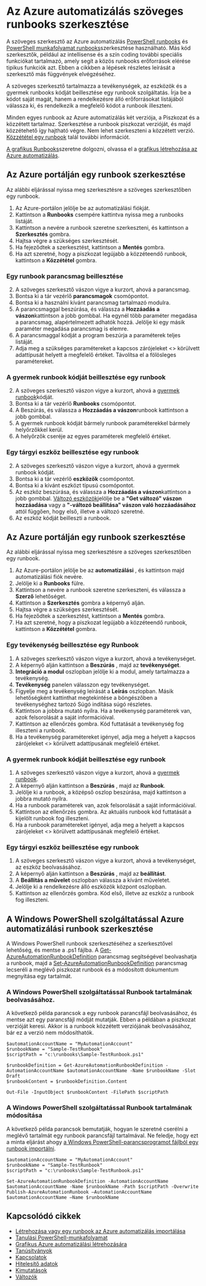 <properties 
    pageTitle="Az Azure automatizálás szöveges runbooks szerkesztése"
    description="Ez a cikk lépéseit különböző PowerShell és a PowerShell munkafolyamat runbooks az Azure automatizálás használata a szöveges-szerkesztőben."
    services="automation"
    documentationCenter=""
    authors="mgoedtel"
    manager="stevenka"
    editor="tysonn" />
<tags 
    ms.service="automation"
    ms.devlang="na"
    ms.topic="article"
    ms.tgt_pltfrm="na"
    ms.workload="infrastructure-services"
    ms.date="02/23/2016"
    ms.author="magoedte;bwren" />

# <a name="editing-textual-runbooks-in-azure-automation"></a>Az Azure automatizálás szöveges runbooks szerkesztése

A szöveges szerkesztő az Azure automatizálás [PowerShell runbooks](automation-runbook-types.md#powershell-runbooks) és [PowerShell munkafolyamat runbooks](automation-runbook-types.md#powershell-workflow-runbooks)szerkesztése használható. Más kód szerkesztők, például az intellisense és a szín coding további speciális funkciókat tartalmazó, amely segít a közös runbooks erőforrások elérése tipikus funkciók azt.  Ebben a cikkben a lépések részletes leírását a szerkesztő más függvények elvégzéséhez.

A szöveges szerkesztő tartalmazza a tevékenységek, az eszközök és a gyermek runbooks kódját beillesztése egy runbook szolgáltatás. Írja be a kódot saját magát, hanem a rendelkezésre álló erőforrásokat listájából válassza ki, és rendelkezik a megfelelő kódot a runbook illeszteni.

Minden egyes runbook az Azure automatizálás két verziója, a Piszkozat és a közzétett tartalmaz. Szerkesztése a runbook piszkozat verzióját, és majd közzétehető így hajtható végre. Nem lehet szerkeszteni a közzétett verzió. [Közzététel egy runbook](automation-creating-importing-runbook.md#publishing-a-runbook) talál további információt.

[A grafikus Runbooks](automation-runbook-types.md#graphical-runbooks)szeretne dolgozni, olvassa el a [grafikus létrehozása az Azure automatizálás](automation-graphical-authoring-intro.md).

## <a name="to-edit-a-runbook-with-the-azure-portal"></a>Az Azure portálján egy runbook szerkesztése

Az alábbi eljárással nyissa meg szerkesztésre a szöveges szerkesztőben egy runbook.

1. Az Azure-portálon jelölje be az automatizálási fiókját.
2. Kattintson a **Runbooks** csempére kattintva nyissa meg a runbooks listáját.
3. Kattintson a nevére a runbook szeretne szerkeszteni, és kattintson a **Szerkesztés** gombra.
6. Hajtsa végre a szükséges szerkesztését.
7. Ha fejeződtek a szerkesztést, kattintson a **Mentés** gombra.
8. Ha azt szeretné, hogy a piszkozat legújabb a közzéteendő runbook, kattintson a **Közzététel** gombra.

### <a name="to-insert-a-cmdlet-into-a-runbook"></a>Egy runbook parancsmag beillesztése

2. A szöveges szerkesztő vászon vigye a kurzort, ahová a parancsmag.
3. Bontsa ki a tár vezérlő **parancsmagok** csomópontot. 
3. Bontsa ki a használni kívánt parancsmag tartalmazó modulra.
4. A parancsmaggal beszúrása, és válassza a **Hozzáadás a vászon**kattintson a jobb gombbal.  Ha egynél több paraméter megadása a parancsmag, alapértelmezett adhatók hozzá.  Jelölje ki egy másik paraméter megadása parancsmag is elemre.
4. A parancsmaggal kódját a program beszúrja a paraméterek teljes listáját.
5. Adja meg a szükséges paramétereket a kapcsos zárójeleket <> körülvett adattípusát helyett a megfelelő értéket.  Távolítsa el a fölösleges paramétereket.

### <a name="to-insert-code-for-a-child-runbook-into-a-runbook"></a>A gyermek runbook kódját beillesztése egy runbook

2. A szöveges szerkesztő vászon vigye a kurzort, ahová a [gyermek runbook](automation-child-runbooks.md)kódját.
3. Bontsa ki a tár vezérlő **Runbooks** csomópontot. 
3. A Beszúrás, és válassza a **Hozzáadás a vászon**runbook kattintson a jobb gombbal.
4. A gyermek runbook kódját bármely runbook paraméterekkel bármely helyőrzőkkel kerül.
5. A helyőrzők cseréje az egyes paraméterek megfelelő értéket.

### <a name="to-insert-an-asset-into-a-runbook"></a>Egy tárgyi eszköz beillesztése egy runbook

2. A szöveges szerkesztő vászon vigye a kurzort, ahová a gyermek runbook kódját.
3. Bontsa ki a tár vezérlő **eszközök** csomópontot. 
4. Bontsa ki a kívánt eszközt típusú csomópontot.
3. Az eszköz beszúrása, és válassza a **Hozzáadás a vászon**kattintson a jobb gombbal.  [Változó eszközök](automation-variables.md)jelölje be a **"Get változó" vászon hozzáadása** vagy a **"-változó beállítása" vászon való hozzáadásához** attól függően, hogy első, illetve a változó szeretné.
4. Az eszköz kódját beilleszti a runbook.



## <a name="to-edit-a-runbook-with-the-azure-portal"></a>Az Azure portálján egy runbook szerkesztése

Az alábbi eljárással nyissa meg szerkesztésre a szöveges szerkesztőben egy runbook.

1. Az Azure-portálon jelölje be az **automatizálási** , és kattintson majd automatizálási fiók nevére.
2. Jelölje ki a **Runbooks** fülre.
3. Kattintson a nevére a runbook szeretne szerkeszteni, és válassza a **Szerző** lehetőséget.
5. Kattintson a **Szerkesztés** gombra a képernyő alján.
6. Hajtsa végre a szükséges szerkesztését.
7. Ha fejeződtek a szerkesztést, kattintson a **Mentés** gombra.
8. Ha azt szeretné, hogy a piszkozat legújabb a közzéteendő runbook, kattintson a **Közzététel** gombra.

### <a name="to-insert-an-activity-into-a-runbook"></a>Egy tevékenység beillesztése egy Runbook

1. A szöveges szerkesztő vászon vigye a kurzort, ahová a tevékenységet.
1. A képernyő alján kattintson a **Beszúrás** , majd az **tevékenységet**.
1. **Integráció a modul** oszlopban jelölje ki a modul, amely tartalmazza a tevékenység.
1. **Tevékenység** panelen válasszon egy tevékenységet.
1. Figyelje meg a tevékenység leírását a **Leírás** oszlopban. Másik lehetőségként kattinthat megtekintése a böngészőben a tevékenységhez tartozó Súgó indítása súgó részletes.
1. Kattintson a jobbra mutató nyílra.  Ha a tevékenység paraméterek van, azok felsorolását a saját információival.
1. Kattintson az ellenőrzés gombra.  Kód futtatását a tevékenység fog illeszteni a runbook.
1. Ha a tevékenység paramétereket igényel, adja meg a helyett a kapcsos zárójeleket <> körülvett adattípusának megfelelő értéket.

### <a name="to-insert-code-for-a-child-runbook-into-a-runbook"></a>A gyermek runbook kódját beillesztése egy runbook

1. A szöveges szerkesztő vászon vigye a kurzort, ahová a [gyermek runbook](automation-child-runbooks.md).
2. A képernyő alján kattintson a **Beszúrás** , majd az **Runbook**.
3. Jelölje ki a runbook, a középső oszlop beszúrása, majd kattintson a jobbra mutató nyílra.
4. Ha a runbook paraméterek van, azok felsorolását a saját információival.
5. Kattintson az ellenőrzés gombra.  Az aktuális runbook kód futtatását a kijelölt runbook fog illeszteni.
7. Ha a runbook paramétereket igényel, adja meg a helyett a kapcsos zárójeleket <> körülvett adattípusának megfelelő értéket.

### <a name="to-insert-an-asset-into-a-runbook"></a>Egy tárgyi eszköz beillesztése egy runbook

1. A szöveges szerkesztő vászon vigye a kurzort, ahová a tevékenységet, az eszköz beolvasásához.
1. A képernyő alján kattintson a **Beszúrás** , majd az **beállítást**.
1. A **Beállítás a művelet** oszlopban válassza a kívánt műveletet.
1. Jelölje ki a rendelkezésre álló eszközök központ oszlopban.
1. Kattintson az ellenőrzés gombra.  Kód első, illetve az eszköz a runbook fog illeszteni.



## <a name="to-edit-an-azure-automation-runbook-using-windows-powershell"></a>A Windows PowerShell szolgáltatással Azure automatizálási runbook szerkesztése

A Windows PowerShell runbook szerkesztéséhez a szerkesztővel lehetőség, és mentse a .ps1 fájlba. A [Get-AzureAutomationRunbookDefinition](http://aka.ms/runbookauthor/cmdlet/getazurerunbookdefinition) parancsmag segítségével beolvashatja a runbook, majd a [Set-AzureAutomationRunbookDefinition](http://aka.ms/runbookauthor/cmdlet/setazurerunbookdefinition) parancsmag lecseréli a meglévő piszkozat runbook és a módosított dokumentum megnyitása egy tartalmát.

### <a name="to-retrieve-the-contents-of-a-runbook-using-windows-powershell"></a>A Windows PowerShell szolgáltatással Runbook tartalmának beolvasásához.

A következő példa parancsok a egy runbook parancsfájl beolvasásához, és mentse azt egy parancsfájl módját mutatják. Ebben a példában a piszkozat verzióját keresi. Akkor is a runbook közzétett verziójának beolvasásához, bár ez a verzió nem módosíthatók.

    $automationAccountName = "MyAutomationAccount"
    $runbookName = "Sample-TestRunbook"
    $scriptPath = "c:\runbooks\Sample-TestRunbook.ps1"
    
    $runbookDefinition = Get-AzureAutomationRunbookDefinition -AutomationAccountName $automationAccountName -Name $runbookName -Slot Draft
    $runbookContent = $runbookDefinition.Content

    Out-File -InputObject $runbookContent -FilePath $scriptPath

### <a name="to-change-the-contents-of-a-runbook-using-windows-powershell"></a>A Windows PowerShell szolgáltatással Runbook tartalmának módosítása

A következő példa parancsok bemutatják, hogyan le szeretné cserélni a meglévő tartalmát egy runbook parancsfájl tartalmával. Ne feledje, hogy ezt a minta eljárást ahogy [a Windows PowerShell-parancsprogramot fájlból egy runbook importálni](../automation-creating-or-importing-a-runbook#ImportRunbookScriptPS).

    $automationAccountName = "MyAutomationAccount"
    $runbookName = "Sample-TestRunbook"
    $scriptPath = "c:\runbooks\Sample-TestRunbook.ps1"

    Set-AzureAutomationRunbookDefinition -AutomationAccountName $automationAccountName -Name $runbookName -Path $scriptPath -Overwrite
    Publish-AzureAutomationRunbook –AutomationAccountName $automationAccountName –Name $runbookName

## <a name="related-articles"></a>Kapcsolódó cikkek

- [Létrehozása vagy egy runbook az Azure automatizálás importálása](automation-creating-importing-runbook.md)
- [Tanulási PowerShell-munkafolyamat](automation-powershell-workflow.md)
- [Grafikus Azure automatizálási létrehozására](automation-graphical-authoring-intro.md)
- [Tanúsítványok](automation-certificates.md)
- [Kapcsolatok](automation-connections.md)
- [Hitelesítő adatok](automation-credentials.md)
- [Kimutatások](automation-schedules.md)
- [Változók](automation-variables.md)